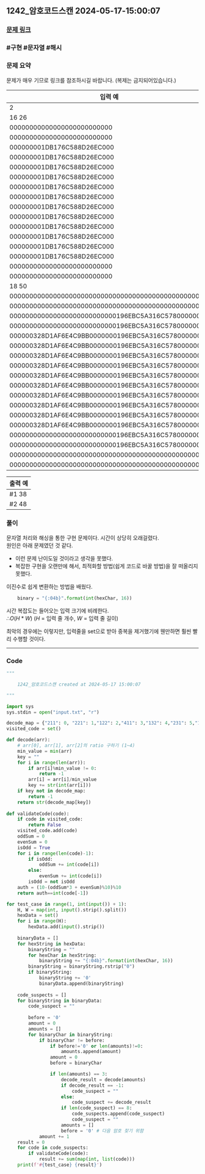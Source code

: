 
## 1242\_암호코드스캔 2024-05-17-15:00:07

### [문제 링크](https://swexpertacademy.com/main/code/problem/problemDetail.do?contestProbId=AV15JEKKAM8CFAYD)

### #구현 #문자열 #해시

### 문제 요약

문제가 매우 기므로 링크를 참조하시길 바랍니다. (복제는 금지되어있습니다.)

| 입력 예                                            |
| -------------------------------------------------- |
| 2                                                  |
| 16 26                                              |
| 00000000000000000000000000                         |
| 00000000000000000000000000                         |
| 000000001DB176C588D26EC000                         |
| 000000001DB176C588D26EC000                         |
| 000000001DB176C588D26EC000                         |
| 000000001DB176C588D26EC000                         |
| 000000001DB176C588D26EC000                         |
| 000000001DB176C588D26EC000                         |
| 000000001DB176C588D26EC000                         |
| 000000001DB176C588D26EC000                         |
| 000000001DB176C588D26EC000                         |
| 000000001DB176C588D26EC000                         |
| 000000001DB176C588D26EC000                         |
| 000000001DB176C588D26EC000                         |
| 00000000000000000000000000                         |
| 00000000000000000000000000                         |
| 18 50                                              |
| 00000000000000000000000000000000000000000000000000 |
| 00000000000000000000000000000000000000000000000000 |
| 000000000000000000000000000196EBC5A316C57800000000 |
| 000000000000000000000000000196EBC5A316C57800000000 |
| 000000328D1AF6E4C9BB0000000196EBC5A316C57800000000 |
| 000000328D1AF6E4C9BB0000000196EBC5A316C57800000000 |
| 000000328D1AF6E4C9BB0000000196EBC5A316C57800000000 |
| 000000328D1AF6E4C9BB0000000196EBC5A316C57800000000 |
| 000000328D1AF6E4C9BB0000000196EBC5A316C57800000000 |
| 000000328D1AF6E4C9BB0000000196EBC5A316C57800000000 |
| 000000328D1AF6E4C9BB0000000196EBC5A316C57800000000 |
| 000000328D1AF6E4C9BB0000000196EBC5A316C57800000000 |
| 000000328D1AF6E4C9BB0000000196EBC5A316C57800000000 |
| 000000328D1AF6E4C9BB0000000196EBC5A316C57800000000 |
| 000000000000000000000000000196EBC5A316C57800000000 |
| 000000000000000000000000000196EBC5A316C57800000000 |
| 00000000000000000000000000000000000000000000000000 |
| 00000000000000000000000000000000000000000000000000 |

| 출력 예 |
| ------- |
| #1 38   |
| #2 48   |

### 풀이

문자열 처리와 해싱을 통한 구현 문제이다. 시간이 상당히 오래걸렸다.  
원인은 아래 문제였던 것 같다.

-   이런 문제 난이도일 것이라고 생각을 못했다.
-   복잡한 구현을 오랜만에 해서, 최적화할 방법(쉽게 코드로 바꿀 방법)을 잘 떠올리지 못했다.

이진수로 쉽게 변환하는 방법을 배웠다.

```python
    binary = "{:04b}".format(int(hexChar, 16))
```

시간 복잡도는 들어오는 입력 크기에 비례한다.  
$∴ O(H * W)$ ($H$ = 입력 줄 개수, $W$ = 입력 줄 길이)

최악의 경우에는 이렇지만, 입력줄을 set으로 받아 중복을 제거했기에 웬만하면 훨씬 빨리 수행할 것이다.

---

### Code

<!-- CODE-APPENDED:1242_암호코드스캔.py -->
```python
"""

	1242_암호코드스캔 created at 2024-05-17 15:00:07

"""

import sys
sys.stdin = open("input.txt", "r")

decode_map = {"211": 0, "221": 1,"122": 2,"411": 3,"132": 4,"231": 5,"114": 6,"312": 7,"213": 8,"112": 9,}
visited_code = set()

def decode(arr):
    # arr[0], arr[1], arr[2]의 ratio 구하기 (1~4)
    min_value = min(arr)
    key = ""
    for i in range(len(arr)):
        if arr[i]%min_value != 0:
            return -1
        arr[i] = arr[i]/min_value
        key += str(int(arr[i]))
    if key not in decode_map:
        return -1
    return str(decode_map[key])
    
def validateCode(code):
    if code in visited_code:
        return False
    visited_code.add(code)
    oddSum = 0
    evenSum = 0
    isOdd = True
    for i in range(len(code)-1):
        if isOdd:
            oddSum += int(code[i])
        else:
            evenSum += int(code[i])
        isOdd = not isOdd
    auth = (10-(oddSum*3 + evenSum)%10)%10
    return auth==int(code[-1])

for test_case in range(1, int(input()) + 1):
    H, W = map(int, input().strip().split())
    hexData = set()
    for i in range(H):
        hexData.add(input().strip())
    
    binaryData = []
    for hexString in hexData:
        binaryString = ""
        for hexChar in hexString:
            binaryString += "{:04b}".format(int(hexChar, 16))
        binaryString = binaryString.rstrip("0")
        if binaryString:
            binaryString += '0'
            binaryData.append(binaryString)
    
    code_suspects = []
    for binaryString in binaryData:
        code_suspect = ""
        
        before = '0'
        amount = 0
        amounts = []
        for binaryChar in binaryString:
            if binaryChar != before:
                if before!='0' or len(amounts)!=0:
                    amounts.append(amount)
                amount = 0
                before = binaryChar

                if len(amounts) == 3:
                    decode_result = decode(amounts)
                    if decode_result == -1:
                        code_suspect = ""
                    else:
                        code_suspect += decode_result
                    if len(code_suspect) == 8:
                        code_suspects.append(code_suspect)
                        code_suspect = ""
                    amounts = []
                    before = '0' # 다음 암호 찾기 위함
            amount += 1
    result = 0
    for code in code_suspects:
        if validateCode(code):
            result += sum(map(int, list(code)))
    print(f'#{test_case} {result}')
```
